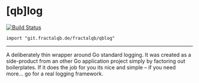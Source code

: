 # [qb]log
[![Build Status](https://travis-ci.org/fractalqb/qblog.svg)](https://travis-ci.org/fractalqb/qblog)

`import "git.fractalqb.de/fractalqb/qblog"`

---

A deliberately thin wrapper around Go standard logging. It was created
as a side-product from an other Go application project simply by
factoring out boilerplates. If it does the job for you its nice and
simple – if you need more… go for a real logging framework.
